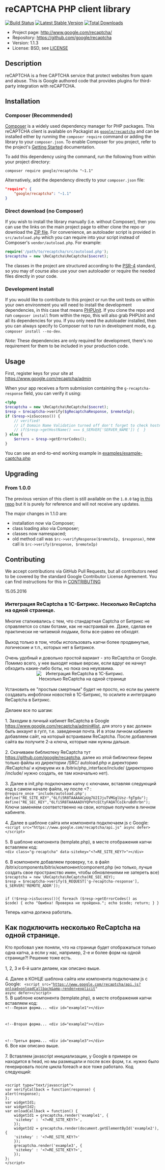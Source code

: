 # reCAPTCHA PHP client library

[![Build Status](https://travis-ci.org/google/recaptcha.svg)](https://travis-ci.org/google/recaptcha)
[![Latest Stable Version](https://poser.pugx.org/google/recaptcha/v/stable.svg)](https://packagist.org/packages/google/recaptcha)
[![Total Downloads](https://poser.pugx.org/google/recaptcha/downloads.svg)](https://packagist.org/packages/google/recaptcha)

* Project page: http://www.google.com/recaptcha/
* Repository: https://github.com/google/recaptcha
* Version: 1.1.3
* License: BSD, see [LICENSE](LICENSE)

## Description

reCAPTCHA is a free CAPTCHA service that protect websites from spam and abuse.
This is Google authored code that provides plugins for third-party integration
with reCAPTCHA.

## Installation

### Composer (Recommended)

[Composer](https://getcomposer.org/) is a widely used dependency manager for PHP
packages. This reCAPTCHA client is available on Packagist as
[`google/recaptcha`](https://packagist.org/packages/google/recaptcha) and can be
installed either by running the `composer require` command or adding the library
to your `composer.json`. To enable Composer for you project, refer to the
project's [Getting Started](https://getcomposer.org/doc/00-intro.md)
documentation.

To add this dependency using the command, run the following from within your
project directory:
```
composer require google/recaptcha "~1.1"
```

Alternatively, add the dependency directly to your `composer.json` file:
```json
"require": {
    "google/recaptcha": "~1.1"
}
```

### Direct download (no Composer)

If you wish to install the library manually (i.e. without Composer), then you
can use the links on the main project page to either clone the repo or download
the [ZIP file](https://github.com/google/recaptcha/archive/master.zip). For
convenience, an autoloader script is provided in `src/autoload.php` which you
can require into your script instead of Composer's `vendor/autoload.php`. For
example:

```php
require('/path/to/recaptcha/src/autoload.php');
$recaptcha = new \ReCaptcha\ReCaptcha($secret);
```

The classes in the project are structured according to the
[PSR-4](http://www.php-fig.org/psr/psr-4/) standard, so you may of course also
use your own autoloader or require the needed files directly in your code.

### Development install

If you would like to contribute to this project or run the unit tests on within
your own environment you will need to install the development dependencies, in
this case that means [PHPUnit](https://phpunit.de/). If you clone the repo and
run `composer install` from within the repo, this will also grab PHPUnit and all
its dependencies for you. If you only need the autoloader installed, then you
can always specify to Composer not to run in development mode, e.g. `composer
install --no-dev`.

*Note:* These dependencies are only required for development, there's no
requirement for them to be included in your production code.

## Usage

First, register keys for your site at https://www.google.com/recaptcha/admin

When your app receives a form submission containing the `g-recaptcha-response`
field, you can verify it using:
```php
<?php
$recaptcha = new \ReCaptcha\ReCaptcha($secret);
$resp = $recaptcha->verify($gRecaptchaResponse, $remoteIp);
if ($resp->isSuccess()) {
    // verified!
    // if Domain Name Validation turned off don't forget to check hostname field
    // if($resp->getHostName() === $_SERVER['SERVER_NAME']) {  }
} else {
    $errors = $resp->getErrorCodes();
}
```

You can see an end-to-end working example in
[examples/example-captcha.php](examples/example-captcha.php)

## Upgrading

### From 1.0.0

The previous version of this client is still available on the `1.0.0` tag [in
this repo](https://github.com/google/recaptcha/tree/1.0.0) but it is purely for
reference and will not receive any updates.

The major changes in 1.1.0 are:
* installation now via Composer;
* class loading also via Composer;
* classes now namespaced;
* old method call was `$rc->verifyResponse($remoteIp, $response)`, new call is
  `$rc->verify($response, $remoteIp)`

## Contributing

We accept contributions via GitHub Pull Requests, but all contributors need to
be covered by the standard Google Contributor License Agreement. You can find
instructions for this in [CONTRIBUTING](CONTRIBUTING.md)
<div class="news-detail">
				<span class="news-date-time">15.05.2016</span>
				<h3>Интеграция ReCaptcha в 1С-Битрикс. Несколько ReCaptcha на одной странице.</h3>
					Многие сталкивались с тем, что стандартная Captcha от Битрикс не справляется со спам ботами, как не настраивай ее. Даже, сделав ее практически не читаемой людьми, боты все-равно ее обходят.
<br><br>
Выход только в том, чтобы использовать капчи более продвинутые, логические и т.п., которых нет в Битриксе. 
<br><br>
Очень удобный и довольно простой вариант - это ReCaptcha от Google. Помимо всего, у нее выходят новые версии, если вдруг ее начнут обходить какие-либо боты, но пока она неуязвима.
<br>
<center><img src="/upload/images/recap.gif" alt="Интеграция ReCaptcha в 1С-Битрикс. Несколько ReCaptcha на одной странице" style="max-width:300px;"></center>
<br>
Установить ее "простым смертным" будет не просто, но если вы умеете создавать инфоблоки новостей в 1С-Битрикс, то осилите и интеграцию ReCaptcha в Битрикс.
<br><br>
Делаем все по шагам:
<br><br>
1. Заходим в личный кабинет ReCaptcha в Google <a rel="nofollow" target="_blank" href="https://www.google.com/recaptcha/admin#list">https://www.google.com/recaptcha/admin#list</a>, для этого у вас должен быть аккаунт в гугл, т.е. заведенная почта. И в этом личном кабинете добавляем сайт, на который встраиваем ReCaptcha. После добавления сайта вы получите 2-а ключа, которые нам нужны дальше.
<br><br>
2. Скачиваем библиотеку ReCaptcha тут <a rel="nofollow" target="_blank" href="https://github.com/google/recaptcha">https://github.com/google/recaptcha</a>, далее из этой библиотеки берем только файлы из директории /SRC/ autoload.php и директорию /ReCaptcha/ и кjпируем их в /bitrix/php_interface/include/ (директорию /include/ нужно создать, ее там изначально нет).
<br><br>
3. Далее в init,php подключаем капчу с ключами, вставляя следующий код в самом начале файла, ну после &lt;?  :
<code>
@require_once 'include/autoload.php';
define("RE_SITE_KEY","6Lfi5R8TAAAAACpUg7U2IJjuTVMGglUsz-fgTgdu");
define("RE_SEC_KEY","6Lfi5R8TAAAAADVYQPeYcECtyFAQATCoIkruBdhrbn"); 
</code>
Ключи заменяем соответственно на свои, которые получили в личном кабинете.
<br><br>
4. Далее в шаблоне сайта или компонента подключаем js с Google:
<code>
&lt;script src="https://www.google.com/recaptcha/api.js" async defer&gt;&lt;/script&gt;
</code>
<br>
5. В шаблоне компонента (template.php), в месте отображения капчи вставляем код:
<code>
&lt;div class="g-recaptcha" data-sitekey="&lt;?=RE_SITE_KEY?&gt;"&gt;&lt;/div&gt;
</code>
<br>
6. В компоненте добавляем проверку, т.е. в файл /bitrix/components/bitrix/компонент/component.php (но только, лучше создать свое пространство имен, чтобы обновлениями не затереть все)
<code>
$recaptcha = new \ReCaptcha\ReCaptcha(RE_SEC_KEY);
$resp = $recaptcha-&gt;verify($_REQUEST['g-recaptcha-response'], $_SERVER['REMOTE_ADDR']);

if (!$resp-&gt;isSuccess()){
foreach ($resp-&gt;getErrorCodes() as $code) {
echo "Ошибка! Проверка не пройдена.";
echo $code;
return;
}
}
</code>

Теперь капча должна работать.


<h2>Как подключить несколько ReCaptcha на одной странице.</h2>

Кто пробовал уже поняли, что на странице будет отображаться только одна капча, а если у нас, например, 2-е и более форм на одной странице?! Решение тоже есть.
<br><br>
1, 2, 3 и 6-й шаги делаем, как описано выше.
<br><br>
4. Далее в КОНЦЕ шаблона сайта или компонента подключаем js с Google:
<code>
&lt;script src="https://www.google.com/recaptcha/api.js?onload=onloadCallback&amp;render=explicit" async defer&gt;&lt;/script&gt;
</code>
<br>
5. В шаблоне компонента (template.php), в месте отображения капчи вставляем код:
<code>
&lt;!--Первая форма...
  &lt;div id="example1"&gt;&lt;/div&gt;

&lt;!--Вторая форма...
  &lt;div id="example2"&gt;&lt;/div&gt;

&lt;!--Третья форма...
  &lt;div id="example3"&gt;&lt;/div&gt;
</code>
<br>
6. Все как описано выше.
<br><br>
7. Вставляем javascript инициализации, у Google в примере он находится в head, но мы размещали и после всех форм, т.к. нужно было генерировать после цикла foreach и все тоже работало. Код следующий:

<code>
&lt;script type="text/javascript"&gt;
var verifyCallback = function(response) {
alert(response);
};
var widgetId1;
var widgetId2;
var onloadCallback = function() {
    widgetId1 = grecaptcha.render('example1', {
    'sitekey' : '&lt;?=RE_SITE_KEY?&gt;',
    });
    widgetId2 = grecaptcha.render(document.getElementById('example2'), {
    'sitekey' : '&lt;?=RE_SITE_KEY?&gt;'
    });
    grecaptcha.render('example3', {
    'sitekey' : '&lt;?=RE_SITE_KEY?&gt;',
    });
};
&lt;/script&gt;
</code>

